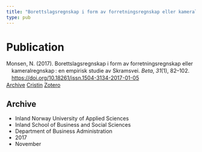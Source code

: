 ```yaml
---
title: "Borettslagsregnskap i form av forretningsregnskap eller kameralregnskap : en empirisk studie av Skramsvei"
type: pub
---
```

<h1>Publication</h1>
<article id="csl-bib-container-9RXDK9LQ" class="csl-bib-container">
  <div class="csl-bib-body" style="line-height: 1.35; padding-left: 1em; text-indent:-1em;">
  <div class="csl-entry">Monsen, N. (2017). Borettslagsregnskap i form av forretningsregnskap eller kameralregnskap&#x202F;: en empirisk studie av Skramsvei. <i>Beta</i>, <i>31</i>(1), 82&#x2013;102. <a href="https://doi.org/10.18261/issn.1504-3134-2017-01-05">https://doi.org/10.18261/issn.1504-3134-2017-01-05</a></div>
</div>
  <div class="csl-bib-buttons">
    <a href="#taxonomy-article-9RXDK9LQ" class="csl-bib-button">Archive</a>
    <a href="https://app.cristin.no/results/show.jsf?id=1512676" alt="Cristin URL" class="csl-bib-button">Cristin</a>
    <a href="http://zotero.org/groups/5022929/items/9RXDK9LQ" alt="Zotero URL" class="csl-bib-button">Zotero</a>
  </div>
  <div id="csl-bib-meta-container-9RXDK9LQ"></div>
</article>
<div id="csl-bib-meta-9RXDK9LQ" class="csl-bib-meta">
  <article id="taxonomy-article-9RXDK9LQ" class="taxonomy-article">
    <h1>Archive</h1>
    <ul>
      <li>Inland Norway University of Applied Sciences</li>
      <li>Inland School of Business and Social Sciences</li>
      <li>Department of Business Administration</li>
      <li>2017</li>
      <li>November</li>
    </ul>
  </article>
</div>
